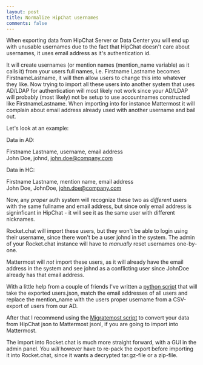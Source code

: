```yaml
---
layout: post
title: Normalize HipChat usernames
comments: false
---
```


When exporting data from HipChat Server or Data Center you will end up with unusable usernames due to the fact that HipChat doesn't care about usernames, it uses email address as it's authentication id.

It will create usernames (or mention names (mention_name variable) as it calls it) from your users full names, i.e. Firstname Lastname becomes FirstnameLastname, it will then allow users to change this into whatever they like.
Now trying to import all these users into another system that uses AD/LDAP for authentication will most likely not work since your AD/LDAP will probably (most likely) not be setup to use accountnames constructed like FirstnameLastname. When importing into for instance Mattermost it will complain about email address already used with another username and bail out.

Let's look at an example:

Data in AD:

Firstname Lastname, username, email address<br>
John Doe, johnd, john.doe@company.com

Data in HC:

Firstname Lastname, mention name, email address<br>
John Doe, JohnDoe, john.doe@company.com

Now, any _proper_ auth system will recognize these two as _different_ users with the same fullname and email address, but since only email address is signinficant in HipChat - it will see it as the same user with different nicknames.

Rocket.chat will import these users, but they won't be able to login using their username, since there won't be a user johnd in the system. The admin of your Rocket.chat instance will have to _manually_ reset usernames one-by-one.

Mattermost will *not* import these users, as it will already have the email address in the system and see johnd as a conflicting user since JohnDoe already has that email address.

With a little help from a couple of friends I've written a <a href="https://github.com/jby/scripts/blob/master/python/normalize_hc_username.py">python script</a> that will take the exported users.json, match the email addresses of all users and replace the mention_name with the users proper username from a CSV-export of users from our AD.

After that I recommend using the <a href="https://github.com/ergon/migratemost">Migratemost script</a> to convert your data from HipChat json to Mattermost jsonl, if you are going to import into Mattermost.

The import into Rocket.chat is much more straight forward, with a GUI in the admin panel. You *will* however have to re-pack the export before importing it into Rocket.chat, since it wants a decrypted tar.gz-file or a zip-file.
